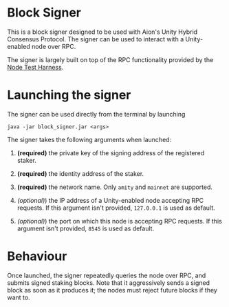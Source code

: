 # Block Signer

This is a block signer designed to be used with Aion's Unity Hybrid Consensus Protocol. The signer can be used to interact with a Unity-enabled node over RPC.

The signer is largely built on top of the RPC functionality provided by the [Node Test Harness](https://github.com/aionnetwork/node_test_harness "Node Test Harness").

# Launching the signer

The signer can be used directly from the terminal by launching

`java -jar block_signer.jar <args>`

The signer takes the following arguments when launched:

1. **(required)** the private key of the signing address of the registered staker. 

2. **(required)** the identity address of the staker. 

3. **(required)** the network name. Only `amity` and `mainnet` are supported. 

4. *(optional)*) the IP address of a Unity-enabled node accepting RPC requests. If this argument isn't provided, `127.0.0.1` is used as default.

5. *(optional)*) the port on which this node is accepting RPC requests. If this argument isn't provided, `8545` is used as default.

# Behaviour

Once launched, the signer repeatedly queries the node over RPC, and submits signed staking blocks. Note that it aggressively sends a signed block as soon as it produces it; the nodes must reject future blocks if they want to.
